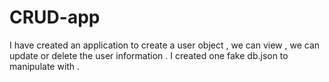 # CRUD-app
I have created an application to create a user object , we can view , we can update or delete the user information . I created one fake db.json to manipulate with .
